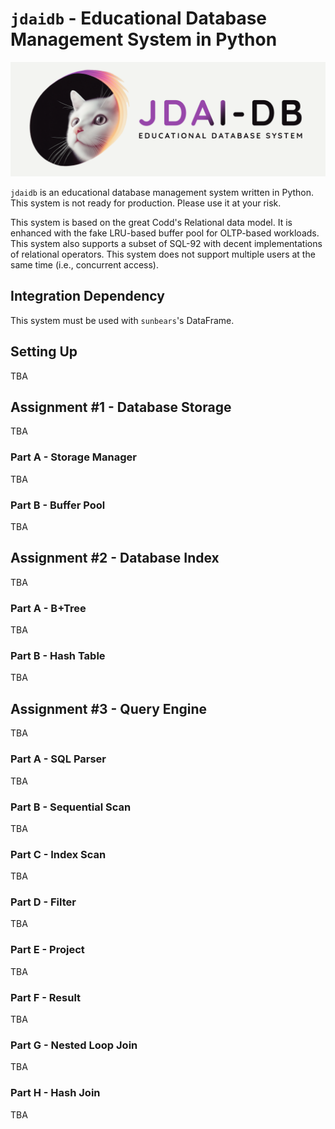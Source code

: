 # `jdaidb` - Educational Database Management System in Python

![sunbears, not your pandas alternative](thumbnail.png)

`jdaidb` is an educational database management system written in Python. This system is not ready for production. Please use it at your risk.

This system is based on the great Codd's Relational data model. It is enhanced with the fake LRU-based buffer pool for OLTP-based workloads. This system also supports a subset of SQL-92 with decent implementations of relational operators. This system does not support multiple users at the same time (i.e., concurrent access).

## Integration Dependency
This system must be used with `sunbears`'s DataFrame.

## Setting Up
TBA

## Assignment #1 - Database Storage
TBA

### Part A - Storage Manager
TBA

### Part B - Buffer Pool
TBA

## Assignment #2 - Database Index
TBA

### Part A - B+Tree
TBA

### Part B - Hash Table
TBA

## Assignment #3 - Query Engine
TBA

### Part A - SQL Parser
TBA

### Part B - Sequential Scan
TBA

### Part C - Index Scan
TBA

### Part D - Filter
TBA

### Part E - Project
TBA

### Part F - Result
TBA

### Part G - Nested Loop Join
TBA

### Part H - Hash Join
TBA

